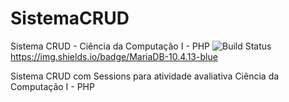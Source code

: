# SistemaCRUD
Sistema CRUD - Ciência da Computação I - PHP
![Build Status](https://img.shields.io/badge/PHP-7.4.6-blue)
https://img.shields.io/badge/MariaDB-10.4.13-blue

Sistema CRUD com Sessions para atividade avaliativa
Ciência da Computação I - PHP
